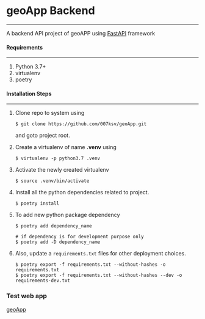 # geoApp Backend
***
A backend API project of geoAPP using [FastAPI][1] framework


#### Requirements
***
1. Python 3.7+
2. virtualenv
3. poetry


#### Installation Steps
***
1. Clone repo to system using 
    ```
    $ git clone https://github.com/007ksv/geoApp.git
    ``` 
    and goto project root.
2. Create a virtualenv of name **.venv** using
    ```
    $ virtualenv -p python3.7 .venv
    ```
3. Activate the newly created virtualenv
    ```
    $ source .venv/bin/activate
    ```
4. Install all the python dependencies related to project.
    ```
    $ poetry install
    ```
5. To add new python package dependency
   ```
   $ poetry add dependency_name

   # if dependency is for development purpose only
   $ poetry add -D dependency_name
   ```

6. Also, update a `requirements.txt` files for other deployment choices.
    ```
    $ poetry export -f requirements.txt --without-hashes -o requirements.txt
    $ poetry export -f requirements.txt --without-hashes --dev -o requirements-dev.txt
    ```
### Test web app
[geoApp][2]


[1]: https://fastapi.tiangolo.com/
[2]: https://fast-api-geoapp.herokuapp.com/v1/
